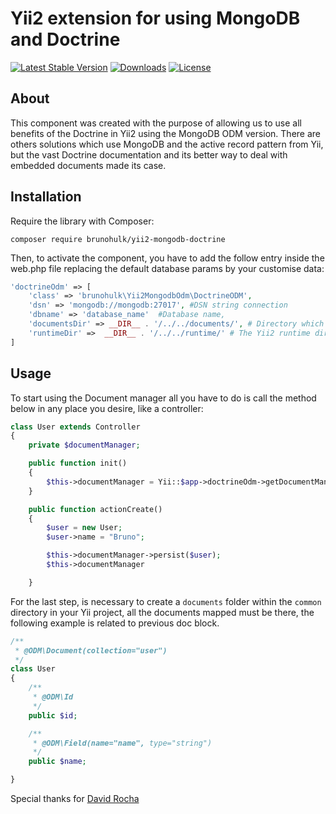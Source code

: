 # Yii2 extension for using MongoDB and Doctrine #

[![Latest Stable Version](https://poser.pugx.org/brunohulk/yii2-mongodb-doctrine/v/stable)](https://packagist.org/packages/brunohulk/yii2-mongodb-doctrine)
[![Downloads](https://poser.pugx.org/brunohulk/yii2-mongodb-doctrine/downloads)](https://packagist.org/packages/brunohulk/yii2-mongodb-doctrine)
[![License](https://poser.pugx.org/brunohulk/yii2-mongodb-doctrine/license)](https://packagist.org/packages/brunohulk/yii2-mongodb-doctrine)

## About ##
This component was created with the purpose of allowing us to use all benefits of the Doctrine in Yii2 using the
MongoDB ODM version. There are others solutions which use MongoDB and the active record pattern from Yii, but the vast
Doctrine documentation and its better way to deal with embedded documents made its case.

## Installation ##
Require the library with Composer:

```
composer require brunohulk/yii2-mongodb-doctrine
```

Then, to activate the component, you have to add the follow entry inside the web.php file replacing the default database
params by your customise data:

```php
'doctrineOdm' => [
    'class' => 'brunohulk\Yii2MongodbOdm\DoctrineODM',
    'dsn' => 'mongodb://mongodb:27017', #DSN string connection
    'dbname' => 'database_name'  #Database name,
    'documentsDir' => __DIR__ . '/../../documents/', # Directory which stores your mapped collections
    'runtimeDir' =>  __DIR__ . '/../../runtime/' # The Yii2 runtime dir or other directory to store the Doctrine extra files
]
```

## Usage ##
To start using the Document manager all you have to do is call the method below in any place you desire, like a controller:

```php
class User extends Controller
{
    private $documentManager;

    public function init()
    {
        $this->documentManager = Yii::$app->doctrineOdm->getDocumentManager();
    }

    public function actionCreate()
    {
        $user = new User;
        $user->name = "Bruno";

        $this->documentManager->persist($user);
        $this->documentManager

    }

```
For the last step, is necessary to create a `documents` folder within the `common` directory in your Yii project, all the
documents mapped must be there, the following example is related to previous doc block.
```php
/**
 * @ODM\Document(collection="user")
 */
class User
{
    /**
     * @ODM\Id
     */
    public $id;

    /**
     * @ODM\Field(name="name", type="string")
     */
    public $name;

}
```

Special thanks for [David Rocha](https://github.com/davidasrocha)
